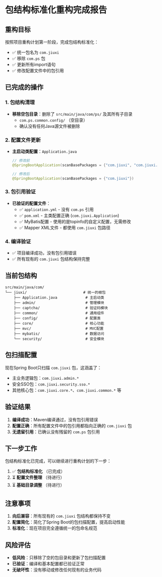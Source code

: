 # 包结构标准化重构完成报告

## 重构目标
按照项目重构计划第一阶段，完成包结构标准化：
- ✅ 统一包名为 `com.jiuxi`
- ✅ 移除 `com.ps` 包
- ✅ 更新所有import语句
- ✅ 修改配置文件中的包引用

## 已完成的操作

### 1. 包结构清理
- **移除空包目录**：删除了 `src/main/java/com/ps/` 及其所有子目录
  - `com.ps.common.config/` （空目录）
  - 确认没有任何Java源文件被删除

### 2. 配置文件更新
- **主启动类配置**：`Application.java`
  ```java
  // 修改前
  @SpringBootApplication(scanBasePackages = {"com.jiuxi", "com.jiuxi.security.sso", "com.ps"})
  
  // 修改后  
  @SpringBootApplication(scanBasePackages = {"com.jiuxi"})
  ```

### 3. 包引用验证
- **已验证的配置文件**：
  - ✅ `application.yml` - 没有 `com.ps` 引用
  - ✅ `pom.xml` - 主类配置正确 (`com.jiuxi.Application`)
  - ✅ MyBatis配置 - 使用的是topinfo的自定义配置，无需修改
  - ✅ Mapper XML文件 - 都使用 `com.jiuxi` 包路径

### 4. 编译验证
- ✅ 项目编译成功，没有包引用错误
- ✅ 所有现有的 `com.jiuxi` 包结构保持完整

## 当前包结构
```
src/main/java/com/
└── jiuxi/                          # 统一的根包
    ├── Application.java             # 主启动类
    ├── admin/                       # 管理模块
    ├── captcha/                     # 验证码模块
    ├── common/                      # 通用组件
    ├── config/                      # 配置类
    ├── core/                        # 核心功能
    ├── mvc/                         # MVC配置
    ├── mybatis/                     # 数据访问
    └── security/                    # 安全模块
```

## 包扫描配置
现在Spring Boot只扫描 `com.jiuxi` 包，这涵盖了：
- 主业务逻辑包：`com.jiuxi.admin.*`
- 安全SSO包：`com.jiuxi.security.sso.*`
- 其他核心包：`com.jiuxi.core.*`、`com.jiuxi.common.*` 等

## 验证结果
1. **编译成功**：Maven编译通过，没有包引用错误
2. **配置正确**：所有配置文件中的包引用都指向正确的 `com.jiuxi` 包
3. **无遗留引用**：已确认没有残留的 `com.ps` 包引用

## 下一步工作
包结构标准化已完成，可以继续进行重构计划的下一步：
1. ✅ **包结构标准化** （已完成）
2. ⏳ **配置文件整理** （待进行）
3. ⏳ **基础目录调整** （待进行）

## 注意事项
1. **向后兼容**：所有现有的 `com.jiuxi` 包结构都保持不变
2. **配置简化**：简化了Spring Boot的包扫描配置，提高启动性能
3. **标准化**：现在项目完全遵循统一的包命名规范

## 风险评估
- **低风险**：只移除了空的包目录和更新了包扫描配置
- **已验证**：编译和基本配置都已验证正常
- **无破坏性**：没有移动或修改任何现有的业务代码